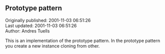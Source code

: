 ## Prototype pattern  
Originally published: 2001-11-03 06:51:26  
Last updated: 2001-11-03 06:51:26  
Author: Andres Tuells  
  
This is an implementation of the prototype pattern. In the prototype pattern you create a new instance cloning from other.